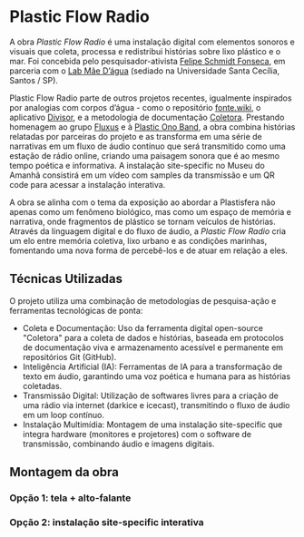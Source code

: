 # Plastic Flow Radio

A obra *Plastic Flow Radio* é uma instalação digital com elementos sonoros e visuais que coleta, processa e redistribui histórias sobre lixo plástico e o mar. Foi concebida pelo pesquisador-ativista [Felipe Schmidt Fonseca](https:/is.efeefe.me), em parceria com o [Lab Mãe D’água](https://maedagua.fonte.wiki) (sediado na Universidade Santa Cecília, Santos / SP).

Plastic Flow Radio parte de outros projetos recentes, igualmente inspirados por analogias com corpos d’água - como o repositório [fonte.wiki](https://fonte.wiki), o aplicativo [Divisor](https://fonte.wiki/projetos/divisor), e a metodologia de documentação [Coletora](https://fonte.wiki/projetos/coletora). Prestando homenagem ao grupo [Fluxus](https://en.wikipedia.org/wiki/Fluxus) e à [Plastic Ono Band](https://en.wikipedia.org/wiki/Plastic_Ono_Band), a obra combina histórias relatadas por parceiras do projeto e as transforma em uma série de narrativas em um fluxo de áudio contínuo que será transmitido como uma estação de rádio online, criando uma paisagem sonora que é ao mesmo tempo poética e informativa. A instalação site-specific no Museu do Amanhã consistirá em um vídeo com samples da transmissão e um QR code para acessar a instalação interativa.

A obra se alinha com o tema da exposição ao abordar a Plastisfera não apenas como um fenômeno biológico, mas como um espaço de memória e narrativa, onde fragmentos de plástico se tornam veículos de histórias. Através da linguagem digital e do fluxo de áudio, a *Plastic Flow Radio* cria um elo entre memória coletiva, lixo urbano e as condições marinhas, fomentando uma nova forma de percebê-los e de atuar em relação a eles.

## Técnicas Utilizadas

O projeto utiliza uma combinação de metodologias de pesquisa-ação e ferramentas tecnológicas de ponta:

- Coleta e Documentação: Uso da ferramenta digital open-source "Coletora" para a coleta de dados e histórias, baseada em protocolos de documentação viva e armazenamento acessível e permanente em repositórios Git (GitHub).
- Inteligência Artificial (IA): Ferramentas de IA para a transformação de texto em áudio, garantindo uma voz poética e humana para as histórias coletadas.
- Transmissão Digital: Utilização de softwares livres para a criação de uma rádio via internet (darkice e icecast), transmitindo o fluxo de áudio em um loop contínuo.
- Instalação Multimídia: Montagem de uma instalação site-specific que integra hardware (monitores e projetores) com o software de transmissão, combinando áudio e imagens digitais.

## Montagem da obra

### Opção 1: tela + alto-falante

### Opção 2: instalação site-specific interativa

